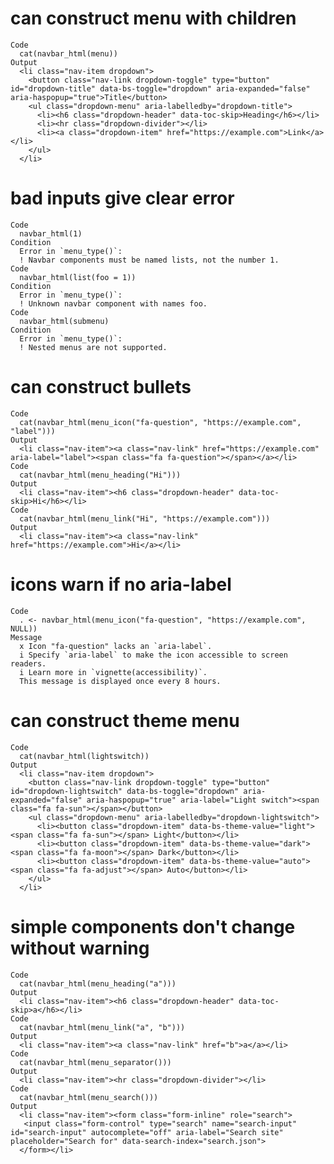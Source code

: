 # can construct menu with children

    Code
      cat(navbar_html(menu))
    Output
      <li class="nav-item dropdown">
        <button class="nav-link dropdown-toggle" type="button" id="dropdown-title" data-bs-toggle="dropdown" aria-expanded="false" aria-haspopup="true">Title</button>
        <ul class="dropdown-menu" aria-labelledby="dropdown-title">
          <li><h6 class="dropdown-header" data-toc-skip>Heading</h6></li>
          <li><hr class="dropdown-divider"></li>
          <li><a class="dropdown-item" href="https://example.com">Link</a></li>
        </ul>
      </li>

# bad inputs give clear error

    Code
      navbar_html(1)
    Condition
      Error in `menu_type()`:
      ! Navbar components must be named lists, not the number 1.
    Code
      navbar_html(list(foo = 1))
    Condition
      Error in `menu_type()`:
      ! Unknown navbar component with names foo.
    Code
      navbar_html(submenu)
    Condition
      Error in `menu_type()`:
      ! Nested menus are not supported.

# can construct bullets

    Code
      cat(navbar_html(menu_icon("fa-question", "https://example.com", "label")))
    Output
      <li class="nav-item"><a class="nav-link" href="https://example.com" aria-label="label"><span class="fa fa-question"></span></a></li>
    Code
      cat(navbar_html(menu_heading("Hi")))
    Output
      <li class="nav-item"><h6 class="dropdown-header" data-toc-skip>Hi</h6></li>
    Code
      cat(navbar_html(menu_link("Hi", "https://example.com")))
    Output
      <li class="nav-item"><a class="nav-link" href="https://example.com">Hi</a></li>

# icons warn if no aria-label

    Code
      . <- navbar_html(menu_icon("fa-question", "https://example.com", NULL))
    Message
      x Icon "fa-question" lacks an `aria-label`.
      i Specify `aria-label` to make the icon accessible to screen readers.
      i Learn more in `vignette(accessibility)`.
      This message is displayed once every 8 hours.

# can construct theme menu

    Code
      cat(navbar_html(lightswitch))
    Output
      <li class="nav-item dropdown">
        <button class="nav-link dropdown-toggle" type="button" id="dropdown-lightswitch" data-bs-toggle="dropdown" aria-expanded="false" aria-haspopup="true" aria-label="Light switch"><span class="fa fa-sun"></span></button>
        <ul class="dropdown-menu" aria-labelledby="dropdown-lightswitch">
          <li><button class="dropdown-item" data-bs-theme-value="light"><span class="fa fa-sun"></span> Light</button></li>
          <li><button class="dropdown-item" data-bs-theme-value="dark"><span class="fa fa-moon"></span> Dark</button></li>
          <li><button class="dropdown-item" data-bs-theme-value="auto"><span class="fa fa-adjust"></span> Auto</button></li>
        </ul>
      </li>

# simple components don't change without warning

    Code
      cat(navbar_html(menu_heading("a")))
    Output
      <li class="nav-item"><h6 class="dropdown-header" data-toc-skip>a</h6></li>
    Code
      cat(navbar_html(menu_link("a", "b")))
    Output
      <li class="nav-item"><a class="nav-link" href="b">a</a></li>
    Code
      cat(navbar_html(menu_separator()))
    Output
      <li class="nav-item"><hr class="dropdown-divider"></li>
    Code
      cat(navbar_html(menu_search()))
    Output
      <li class="nav-item"><form class="form-inline" role="search">
       <input class="form-control" type="search" name="search-input" id="search-input" autocomplete="off" aria-label="Search site" placeholder="Search for" data-search-index="search.json"> 
      </form></li>

